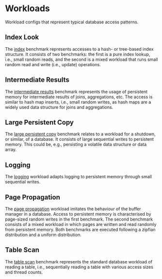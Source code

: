 # Workloads
Workload configs that represent typical database access patterns.
## Index Look
The [index](indexing.yaml) benchmark represents accesses to a hash- or tree-based index structure.
It consists of two benchmarks: the first is a pure index lookup, i.e., small random reads, and the second is a mixed workload that runs small random read and write (i.e., update) operations.
## Intermediate Results
The [intermediate results](intermediate_result.yaml) benchmark represents the usage of persistent memory for intermediate results of joins, aggregations, etc.
The access is similar to hash map inserts, i.e., small random writes, as hash maps are a widely used data structure for joins and aggregations.
## Large Persistent Copy
The [large persistent copy](large_persistent_copy.yaml) benchmark relates to a workload for a shutdown, or similar, of a database.
It consists of large sequential writes to persistent memory.
This could be, e.g., persisting a volatile data structure or data array.
## Logging
The [logging](logging.yaml) workload adapts logging to persistent memory through small sequential writes.
## Page Propagation
The [page propagation](page_propagation.yaml) workload imitates the behaviour of the buffer manager in a database.
Access to persistent memory is characterised by page-sized random writes in the first benchmark.
The second benchmark consists of a mixed workload in which pages are written and read randomly from persistent memory.
Both benchmarks are executed following a zipfian distribution and a uniform distribution.
## Table Scan
The [table scan](table_scan.yaml) benchmark represents the standard database workload of reading a table, i.e., sequentially reading a table with various access sizes and thread counts.
